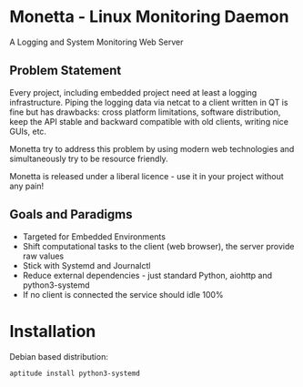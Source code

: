 # Monetta - Linux Monitoring Daemon

A Logging and System Monitoring Web Server

## Problem Statement

Every project, including embedded project need at least a logging
infrastructure. Piping the logging data via netcat to a client written
in QT is fine but has drawbacks: cross platform limitations, software
distribution, keep the API stable and backward compatible with old clients,
writing nice GUIs, etc.

Monetta try to address this problem by using modern web technologies and
simultaneously try to be resource friendly.

Monetta is released under a liberal licence - use it in your project without
any pain!

## Goals and Paradigms

- Targeted for Embedded Environments
- Shift computational tasks to the client (web browser), the server provide raw values
- Stick with Systemd and Journalctl
- Reduce external dependencies - just standard Python, aiohttp and python3-systemd
- If no client is connected the service should idle 100%

# Installation

Debian based distribution:

```
aptitude install python3-systemd
```
